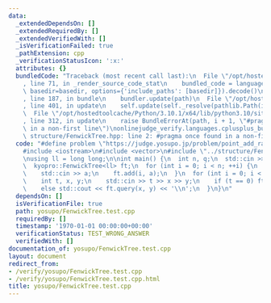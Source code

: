 ```yaml
---
data:
  _extendedDependsOn: []
  _extendedRequiredBy: []
  _extendedVerifiedWith: []
  _isVerificationFailed: true
  _pathExtension: cpp
  _verificationStatusIcon: ':x:'
  attributes: {}
  bundledCode: "Traceback (most recent call last):\n  File \"/opt/hostedtoolcache/Python/3.10.1/x64/lib/python3.10/site-packages/onlinejudge_verify/documentation/build.py\"\
    , line 71, in _render_source_code_stat\n    bundled_code = language.bundle(stat.path,\
    \ basedir=basedir, options={'include_paths': [basedir]}).decode()\n  File \"/opt/hostedtoolcache/Python/3.10.1/x64/lib/python3.10/site-packages/onlinejudge_verify/languages/cplusplus.py\"\
    , line 187, in bundle\n    bundler.update(path)\n  File \"/opt/hostedtoolcache/Python/3.10.1/x64/lib/python3.10/site-packages/onlinejudge_verify/languages/cplusplus_bundle.py\"\
    , line 401, in update\n    self.update(self._resolve(pathlib.Path(included), included_from=path))\n\
    \  File \"/opt/hostedtoolcache/Python/3.10.1/x64/lib/python3.10/site-packages/onlinejudge_verify/languages/cplusplus_bundle.py\"\
    , line 312, in update\n    raise BundleErrorAt(path, i + 1, \"#pragma once found\
    \ in a non-first line\")\nonlinejudge_verify.languages.cplusplus_bundle.BundleErrorAt:\
    \ structure/FenwickTree.hpp: line 2: #pragma once found in a non-first line\n"
  code: "#define problem \"https://judge.yosupo.jp/problem/point_add_range_sum\"\n\
    #include <iostream>\n#include <vector>\n#include \"../structure/FenwickTree.hpp\"\
    \nusing ll = long long;\n\nint main() {\n  int n, q;\n  std::cin >> n >> q;\n\
    \  kyopro::FenwickTree<ll> ft;\n  for (int i = 0; i < n; ++i) {\n    int a;\n\
    \    std::cin >> a;\n    ft.add(i, a);\n  }\n  for (int i = 0; i < q; ++i) {\n\
    \    int t, x, y;\n    std::cin >> t >> x >> y;\n    if (t == 0) ft.add(x, y);\n\
    \    else std::cout << ft.query(x, y) << '\\n';\n  }\n}\n"
  dependsOn: []
  isVerificationFile: true
  path: yosupo/FenwickTree.test.cpp
  requiredBy: []
  timestamp: '1970-01-01 00:00:00+00:00'
  verificationStatus: TEST_WRONG_ANSWER
  verifiedWith: []
documentation_of: yosupo/FenwickTree.test.cpp
layout: document
redirect_from:
- /verify/yosupo/FenwickTree.test.cpp
- /verify/yosupo/FenwickTree.test.cpp.html
title: yosupo/FenwickTree.test.cpp
---
```

